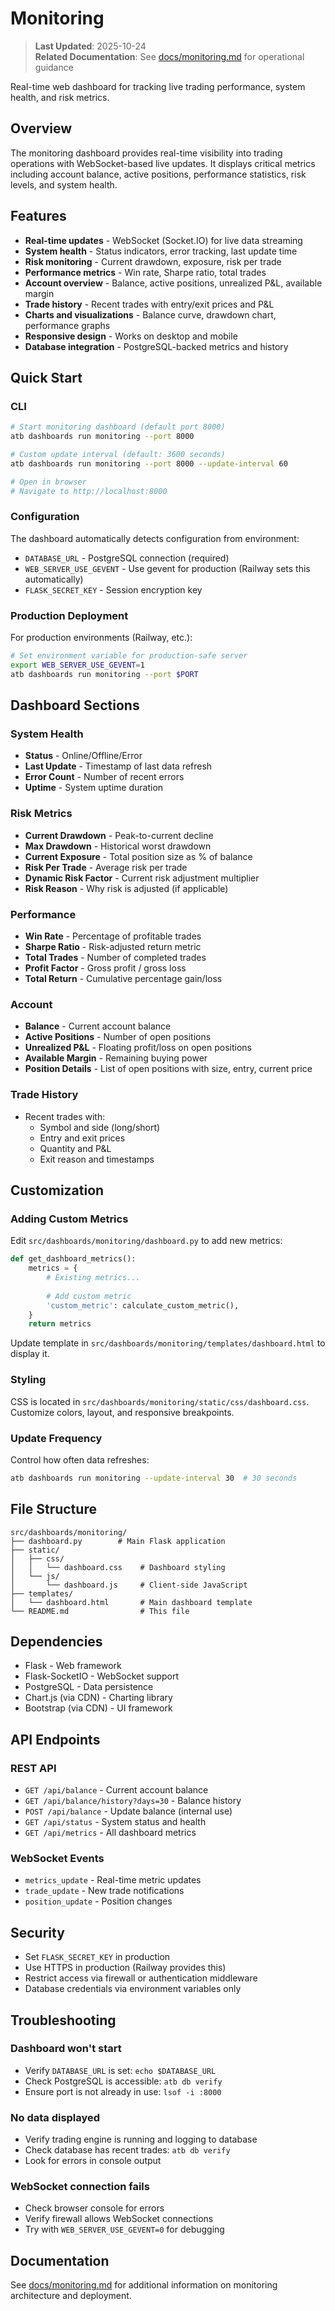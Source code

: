# Monitoring

> **Last Updated**: 2025-10-24  
> **Related Documentation**: See [docs/monitoring.md](../../docs/monitoring.md) for operational guidance

Real-time web dashboard for tracking live trading performance, system health, and risk metrics.

## Overview

The monitoring dashboard provides real-time visibility into trading operations with WebSocket-based live updates. It displays critical metrics including account balance, active positions, performance statistics, risk levels, and system health.

## Features

- **Real-time updates** - WebSocket (Socket.IO) for live data streaming
- **System health** - Status indicators, error tracking, last update time
- **Risk monitoring** - Current drawdown, exposure, risk per trade
- **Performance metrics** - Win rate, Sharpe ratio, total trades
- **Account overview** - Balance, active positions, unrealized P&L, available margin
- **Trade history** - Recent trades with entry/exit prices and P&L
- **Charts and visualizations** - Balance curve, drawdown chart, performance graphs
- **Responsive design** - Works on desktop and mobile
- **Database integration** - PostgreSQL-backed metrics and history

## Quick Start

### CLI
```bash
# Start monitoring dashboard (default port 8000)
atb dashboards run monitoring --port 8000

# Custom update interval (default: 3600 seconds)
atb dashboards run monitoring --port 8000 --update-interval 60

# Open in browser
# Navigate to http://localhost:8000
```

### Configuration

The dashboard automatically detects configuration from environment:
- `DATABASE_URL` - PostgreSQL connection (required)
- `WEB_SERVER_USE_GEVENT` - Use gevent for production (Railway sets this automatically)
- `FLASK_SECRET_KEY` - Session encryption key

### Production Deployment

For production environments (Railway, etc.):
```bash
# Set environment variable for production-safe server
export WEB_SERVER_USE_GEVENT=1
atb dashboards run monitoring --port $PORT
```

## Dashboard Sections

### System Health
- **Status** - Online/Offline/Error
- **Last Update** - Timestamp of last data refresh
- **Error Count** - Number of recent errors
- **Uptime** - System uptime duration

### Risk Metrics
- **Current Drawdown** - Peak-to-current decline
- **Max Drawdown** - Historical worst drawdown
- **Current Exposure** - Total position size as % of balance
- **Risk Per Trade** - Average risk per trade
- **Dynamic Risk Factor** - Current risk adjustment multiplier
- **Risk Reason** - Why risk is adjusted (if applicable)

### Performance
- **Win Rate** - Percentage of profitable trades
- **Sharpe Ratio** - Risk-adjusted return metric
- **Total Trades** - Number of completed trades
- **Profit Factor** - Gross profit / gross loss
- **Total Return** - Cumulative percentage gain/loss

### Account
- **Balance** - Current account balance
- **Active Positions** - Number of open positions
- **Unrealized P&L** - Floating profit/loss on open positions
- **Available Margin** - Remaining buying power
- **Position Details** - List of open positions with size, entry, current price

### Trade History
- Recent trades with:
  - Symbol and side (long/short)
  - Entry and exit prices
  - Quantity and P&L
  - Exit reason and timestamps

## Customization

### Adding Custom Metrics

Edit `src/dashboards/monitoring/dashboard.py` to add new metrics:

```python
def get_dashboard_metrics():
    metrics = {
        # Existing metrics...
        
        # Add custom metric
        'custom_metric': calculate_custom_metric(),
    }
    return metrics
```

Update template in `src/dashboards/monitoring/templates/dashboard.html` to display it.

### Styling

CSS is located in `src/dashboards/monitoring/static/css/dashboard.css`. Customize colors, layout, and responsive breakpoints.

### Update Frequency

Control how often data refreshes:
```bash
atb dashboards run monitoring --update-interval 30  # 30 seconds
```

## File Structure

```
src/dashboards/monitoring/
├── dashboard.py        # Main Flask application
├── static/
│   ├── css/
│   │   └── dashboard.css    # Dashboard styling
│   └── js/
│       └── dashboard.js     # Client-side JavaScript
├── templates/
│   └── dashboard.html       # Main dashboard template
└── README.md                # This file
```

## Dependencies

- Flask - Web framework
- Flask-SocketIO - WebSocket support
- PostgreSQL - Data persistence
- Chart.js (via CDN) - Charting library
- Bootstrap (via CDN) - UI framework

## API Endpoints

### REST API
- `GET /api/balance` - Current account balance
- `GET /api/balance/history?days=30` - Balance history
- `POST /api/balance` - Update balance (internal use)
- `GET /api/status` - System status and health
- `GET /api/metrics` - All dashboard metrics

### WebSocket Events
- `metrics_update` - Real-time metric updates
- `trade_update` - New trade notifications
- `position_update` - Position changes

## Security

- Set `FLASK_SECRET_KEY` in production
- Use HTTPS in production (Railway provides this)
- Restrict access via firewall or authentication middleware
- Database credentials via environment variables only

## Troubleshooting

### Dashboard won't start
- Verify `DATABASE_URL` is set: `echo $DATABASE_URL`
- Check PostgreSQL is accessible: `atb db verify`
- Ensure port is not already in use: `lsof -i :8000`

### No data displayed
- Verify trading engine is running and logging to database
- Check database has recent trades: `atb db verify`
- Look for errors in console output

### WebSocket connection fails
- Check browser console for errors
- Verify firewall allows WebSocket connections
- Try with `WEB_SERVER_USE_GEVENT=0` for debugging

## Documentation

See [docs/monitoring.md](../../docs/monitoring.md) for additional information on monitoring architecture and deployment.

